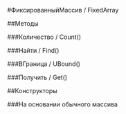 
#ФиксированныйМассив / FixedArray

##Методы
    
###Количество / Count()
    
###Найти / Find()
    
###ВГраница / UBound()
    
###Получить / Get()
    
##Конструкторы

  
###На основании обычного массива